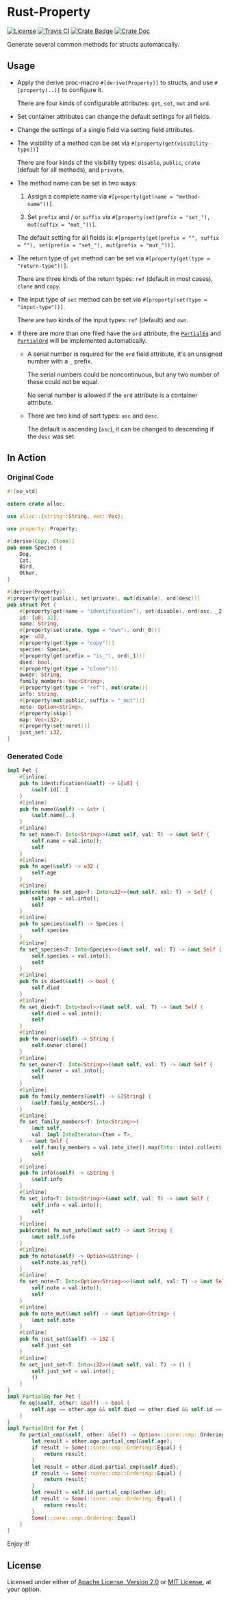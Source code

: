 # Rust-Property

[![License]](#license)
[![Travis CI]](https://travis-ci.com/yangby-cryptape/rust-property)
[![Crate Badge]](https://crates.io/crates/property)
[![Crate Doc]](https://docs.rs/property)

Generate several common methods for structs automatically.

[License]: https://img.shields.io/badge/License-Apache--2.0%20OR%20MIT-blue.svg
[Travis CI]: https://img.shields.io/travis/com/yangby-cryptape/rust-property.svg
[Crate Badge]: https://img.shields.io/crates/v/property.svg
[Crate Doc]: https://docs.rs/property/badge.svg

## Usage

- Apply the derive proc-macro `#[derive(Property)]` to structs, and use `#[property(..)]` to configure it.

  There are four kinds of configurable attributes: `get`, `set`, `mut` and `ord`.

- Set container attributes can change the default settings for all fields.

- Change the settings of a single field via setting field attributes.

- The visibility of a method can be set via `#[property(get(visibility-type))]`

  There are four kinds of the visibility types: `disable`, `public`, `crate` (default for all methods), and `private`.

- The method name can be set in two ways:

  1. Assign a complete name via `#[property(get(name = "method-name"))]`.

  2. Set `prefix` and / or `suffix` via `#[property(set(prefix = "set_"), mut(suffix = "mut_"))]`.

  The default setting for all fields is: `#[property(get(prefix = "", suffix = ""), set(prefix = "set_"), mut(prefix = "mut_"))]`.

- The return type of `get` method can be set via `#[property(get(type = "return-type"))]`.

  There are three kinds of the return types: `ref` (default in most cases), `clone` and `copy`.

- The input type of `set` method can be set via `#[property(set(type = "input-type"))]`.

  There are two kinds of the input types: `ref` (default) and `own`.

- If there are more than one filed have the `ord` attribute, the [`PartialEq`] and [`PartialOrd`] will be implemented automatically.

  - A serial number is required for the `ord` field attribute, it's an unsigned number with a `_` prefix.

    The serial numbers could be noncontinuous, but any two number of these could not be equal.

    No serial number is allowed if the `ord` attribute is a container attribute.

  - There are two kind of sort types: `asc` and `desc`.

    The default is ascending (`asc`), it can be changed to descending if the `desc` was set.

[`PartialEq`]: https://doc.rust-lang.org/std/cmp/trait.PartialEq.html
[`PartialOrd`]: https://doc.rust-lang.org/std/cmp/trait.PartialOrd.html

## In Action

### Original Code

```rust
#![no_std]

extern crate alloc;

use alloc::{string::String, vec::Vec};

use property::Property;

#[derive(Copy, Clone)]
pub enum Species {
    Dog,
    Cat,
    Bird,
    Other,
}

#[derive(Property)]
#[property(get(public), set(private), mut(disable), ord(desc))]
pub struct Pet {
    #[property(get(name = "identification"), set(disable), ord(asc, _2))]
    id: [u8; 32],
    name: String,
    #[property(set(crate, type = "own"), ord(_0))]
    age: u32,
    #[property(get(type = "copy"))]
    species: Species,
    #[property(get(prefix = "is_"), ord(_1))]
    died: bool,
    #[property(get(type = "clone"))]
    owner: String,
    family_members: Vec<String>,
    #[property(get(type = "ref"), mut(crate))]
    info: String,
    #[property(mut(public, suffix = "_mut"))]
    note: Option<String>,
    #[property(skip)]
    map: Vec<i32>,
    #[property(set(noret))]
    just_set: i32,
}
```

### Generated Code

```rust
impl Pet {
    #[inline]
    pub fn identification(&self) -> &[u8] {
        &self.id[..]
    }
    #[inline]
    pub fn name(&self) -> &str {
        &self.name[..]
    }
    #[inline]
    fn set_name<T: Into<String>>(&mut self, val: T) -> &mut Self {
        self.name = val.into();
        self
    }
    #[inline]
    pub fn age(&self) -> u32 {
        self.age
    }
    #[inline]
    pub(crate) fn set_age<T: Into<u32>>(mut self, val: T) -> Self {
        self.age = val.into();
        self
    }
    #[inline]
    pub fn species(&self) -> Species {
        self.species
    }
    #[inline]
    fn set_species<T: Into<Species>>(&mut self, val: T) -> &mut Self {
        self.species = val.into();
        self
    }
    #[inline]
    pub fn is_died(&self) -> bool {
        self.died
    }
    #[inline]
    fn set_died<T: Into<bool>>(&mut self, val: T) -> &mut Self {
        self.died = val.into();
        self
    }
    #[inline]
    pub fn owner(&self) -> String {
        self.owner.clone()
    }
    #[inline]
    fn set_owner<T: Into<String>>(&mut self, val: T) -> &mut Self {
        self.owner = val.into();
        self
    }
    #[inline]
    pub fn family_members(&self) -> &[String] {
        &self.family_members[..]
    }
    #[inline]
    fn set_family_members<T: Into<String>>(
        &mut self,
        val: impl IntoIterator<Item = T>,
    ) -> &mut Self {
        self.family_members = val.into_iter().map(Into::into).collect();
        self
    }
    #[inline]
    pub fn info(&self) -> &String {
        &self.info
    }
    #[inline]
    fn set_info<T: Into<String>>(&mut self, val: T) -> &mut Self {
        self.info = val.into();
        self
    }
    #[inline]
    pub(crate) fn mut_info(&mut self) -> &mut String {
        &mut self.info
    }
    #[inline]
    pub fn note(&self) -> Option<&String> {
        self.note.as_ref()
    }
    #[inline]
    fn set_note<T: Into<Option<String>>>(&mut self, val: T) -> &mut Self {
        self.note = val.into();
        self
    }
    #[inline]
    pub fn note_mut(&mut self) -> &mut Option<String> {
        &mut self.note
    }
    #[inline]
    pub fn just_set(&self) -> i32 {
        self.just_set
    }
    #[inline]
    fn set_just_set<T: Into<i32>>(&mut self, val: T) -> () {
        self.just_set = val.into();
        ()
    }
}
impl PartialEq for Pet {
    fn eq(&self, other: &Self) -> bool {
        self.age == other.age && self.died == other.died && self.id == other.id
    }
}
impl PartialOrd for Pet {
    fn partial_cmp(&self, other: &Self) -> Option<::core::cmp::Ordering> {
        let result = other.age.partial_cmp(&self.age);
        if result != Some(::core::cmp::Ordering::Equal) {
            return result;
        }
        let result = other.died.partial_cmp(&self.died);
        if result != Some(::core::cmp::Ordering::Equal) {
            return result;
        }
        let result = self.id.partial_cmp(&other.id);
        if result != Some(::core::cmp::Ordering::Equal) {
            return result;
        }
        Some(::core::cmp::Ordering::Equal)
    }
}
```

Enjoy it!

## License

Licensed under either of [Apache License, Version 2.0] or [MIT License], at
your option.

[Apache License, Version 2.0]: LICENSE-APACHE
[MIT License]: LICENSE-MIT
